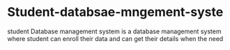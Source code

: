 # Student-databsae-mngement-syste
student Database management system is a database management system where student can enroll their data and can get their details when the need 
